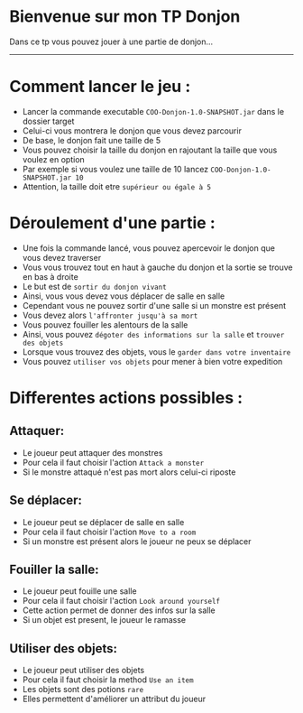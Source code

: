 Bienvenue sur mon TP Donjon
=================

Dans ce tp vous pouvez jouer à une partie de donjon...

----------

# Comment lancer le jeu :

- Lancer la commande executable `COO-Donjon-1.0-SNAPSHOT.jar` dans le dossier target
- Celui-ci vous montrera le donjon que vous devez parcourir
- De base, le donjon fait une taille de 5
- Vous pouvez choisir la taille du donjon en rajoutant la taille que vous voulez en option
- Par exemple si vous voulez une taille de 10 lancez `COO-Donjon-1.0-SNAPSHOT.jar 10`
- Attention, la taille doit etre `supérieur ou égale à 5`

# Déroulement d'une partie :

- Une fois la commande lancé, vous pouvez apercevoir le donjon que vous devez traverser
- Vous vous trouvez tout en haut à gauche du donjon et la sortie se trouve en bas à droite
- Le but est de `sortir du donjon vivant`
- Ainsi, vous vous devez vous déplacer de salle en salle
- Cependant vous ne pouvez sortir d'une salle si un monstre est présent
- Vous devez alors `l'affronter jusqu'à sa mort`
- Vous pouvez fouiller les alentours de la salle 
- Ainsi, vous pouvez `dégoter des informations sur la salle` et `trouver des objets`
- Lorsque vous trouvez des objets, vous le `garder dans votre inventaire`
- Vous pouvez `utiliser vos objets` pour mener à bien votre expedition


# Differentes actions possibles :

## Attaquer:
- Le joueur peut attaquer des monstres
- Pour cela il faut choisir l'action `Attack a monster`
- Si le monstre attaqué n'est pas mort alors celui-ci riposte

## Se déplacer:
- Le joueur peut se déplacer de salle en salle
- Pour cela il faut choisir l'action `Move to a room`
- Si un monstre est présent alors le joueur ne peux se déplacer

## Fouiller la salle:
- Le joueur peut fouille une salle
- Pour cela il faut choisir l'action `Look around yourself`
- Cette action permet de donner des infos sur la salle
- Si un objet est present, le joueur le ramasse

## Utiliser des objets:
- Le joueur peut utiliser des objets
- Pour cela il faut choisir la method `Use an item`
- Les objets sont des potions `rare`
- Elles permettent d'améliorer un attribut du joueur
